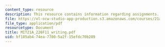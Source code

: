 ```yaml
---
content_type: resource
description: This resource contains information regarding assignments.
file: https://ol-ocw-studio-app-production.s3.amazonaws.com/courses/21a-226-ethnic-and-national-identity-fall-2011/bf185ab474ea77005a2f15efdc70b289_MIT21A_226F11_writing.pdf
file_type: application/pdf
resourcetype: Document
title: MIT21A_226F11_writing.pdf
uid: bf185ab4-74ea-7700-5a2f-15efdc70b289
---
```

